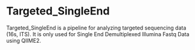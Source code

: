 # Targeted_SingleEnd
Targeted_SingleEnd is a pipeline for analyzing targeted sequencing data (16s, ITS). It is only used for Single End Demultiplexed Illumina Fastq Data using QIIME2.
